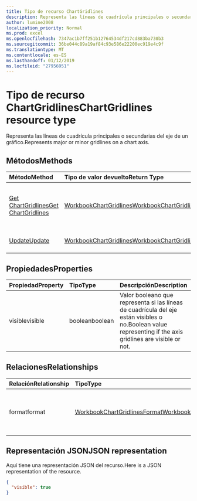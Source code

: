 ```yaml
---
title: Tipo de recurso ChartGridlines
description: Representa las líneas de cuadrícula principales o secundarias del eje de un gráfico.
author: lumine2008
localization_priority: Normal
ms.prod: excel
ms.openlocfilehash: 7347ac1b7ff251b12764534df217cd883ba730b3
ms.sourcegitcommit: 36be044c89a19af84c93e586e22200ec919e4c9f
ms.translationtype: MT
ms.contentlocale: es-ES
ms.lasthandoff: 01/12/2019
ms.locfileid: "27956951"
---
```

# <a name="chartgridlines-resource-type"></a><span data-ttu-id="d506b-103">Tipo de recurso ChartGridlines</span><span class="sxs-lookup"><span data-stu-id="d506b-103">ChartGridlines resource type</span></span>

<span data-ttu-id="d506b-104">Representa las líneas de cuadrícula principales o secundarias del eje de un gráfico.</span><span class="sxs-lookup"><span data-stu-id="d506b-104">Represents major or minor gridlines on a chart axis.</span></span>


## <a name="methods"></a><span data-ttu-id="d506b-105">Métodos</span><span class="sxs-lookup"><span data-stu-id="d506b-105">Methods</span></span>

| <span data-ttu-id="d506b-106">Método</span><span class="sxs-lookup"><span data-stu-id="d506b-106">Method</span></span>           | <span data-ttu-id="d506b-107">Tipo de valor devuelto</span><span class="sxs-lookup"><span data-stu-id="d506b-107">Return Type</span></span>    |<span data-ttu-id="d506b-108">Descripción</span><span class="sxs-lookup"><span data-stu-id="d506b-108">Description</span></span>|
|:---------------|:--------|:----------|
|[<span data-ttu-id="d506b-109">Get ChartGridlines</span><span class="sxs-lookup"><span data-stu-id="d506b-109">Get ChartGridlines</span></span>](../api/chartgridlines-get.md) | [<span data-ttu-id="d506b-110">WorkbookChartGridlines</span><span class="sxs-lookup"><span data-stu-id="d506b-110">WorkbookChartGridlines</span></span>](chartgridlines.md) |<span data-ttu-id="d506b-111">Lee las propiedades y relaciones del objeto chartGridlines.</span><span class="sxs-lookup"><span data-stu-id="d506b-111">Read properties and relationships of chartGridlines object.</span></span>|
|[<span data-ttu-id="d506b-112">Update</span><span class="sxs-lookup"><span data-stu-id="d506b-112">Update</span></span>](../api/chartgridlines-update.md) | [<span data-ttu-id="d506b-113">WorkbookChartGridlines</span><span class="sxs-lookup"><span data-stu-id="d506b-113">WorkbookChartGridlines</span></span>](chartgridlines.md)    |<span data-ttu-id="d506b-114">Actualiza el objeto ChartGridlines.</span><span class="sxs-lookup"><span data-stu-id="d506b-114">Update ChartGridlines object.</span></span> |

## <a name="properties"></a><span data-ttu-id="d506b-115">Propiedades</span><span class="sxs-lookup"><span data-stu-id="d506b-115">Properties</span></span>
| <span data-ttu-id="d506b-116">Propiedad</span><span class="sxs-lookup"><span data-stu-id="d506b-116">Property</span></span>     | <span data-ttu-id="d506b-117">Tipo</span><span class="sxs-lookup"><span data-stu-id="d506b-117">Type</span></span>   |<span data-ttu-id="d506b-118">Descripción</span><span class="sxs-lookup"><span data-stu-id="d506b-118">Description</span></span>|
|:---------------|:--------|:----------|
|<span data-ttu-id="d506b-119">visible</span><span class="sxs-lookup"><span data-stu-id="d506b-119">visible</span></span>|<span data-ttu-id="d506b-120">boolean</span><span class="sxs-lookup"><span data-stu-id="d506b-120">boolean</span></span>|<span data-ttu-id="d506b-121">Valor booleano que representa si las líneas de cuadrícula del eje están visibles o no.</span><span class="sxs-lookup"><span data-stu-id="d506b-121">Boolean value representing if the axis gridlines are visible or not.</span></span>|

## <a name="relationships"></a><span data-ttu-id="d506b-122">Relaciones</span><span class="sxs-lookup"><span data-stu-id="d506b-122">Relationships</span></span>
| <span data-ttu-id="d506b-123">Relación</span><span class="sxs-lookup"><span data-stu-id="d506b-123">Relationship</span></span> | <span data-ttu-id="d506b-124">Tipo</span><span class="sxs-lookup"><span data-stu-id="d506b-124">Type</span></span>   |<span data-ttu-id="d506b-125">Descripción</span><span class="sxs-lookup"><span data-stu-id="d506b-125">Description</span></span>|
|:---------------|:--------|:----------|
|<span data-ttu-id="d506b-126">format</span><span class="sxs-lookup"><span data-stu-id="d506b-126">format</span></span>|[<span data-ttu-id="d506b-127">WorkbookChartGridlinesFormat</span><span class="sxs-lookup"><span data-stu-id="d506b-127">WorkbookChartGridlinesFormat</span></span>](chartgridlinesformat.md)|<span data-ttu-id="d506b-p101">Representa el formato de las líneas de cuadrícula del gráfico. Solo lectura.</span><span class="sxs-lookup"><span data-stu-id="d506b-p101">Represents the formatting of chart gridlines. Read-only.</span></span>|

## <a name="json-representation"></a><span data-ttu-id="d506b-130">Representación JSON</span><span class="sxs-lookup"><span data-stu-id="d506b-130">JSON representation</span></span>

<span data-ttu-id="d506b-131">Aquí tiene una representación JSON del recurso.</span><span class="sxs-lookup"><span data-stu-id="d506b-131">Here is a JSON representation of the resource.</span></span>

<!-- {
  "blockType": "resource",
  "baseType": "microsoft.graph.entity",
  "optionalProperties": [

  ],
  "@odata.type": "microsoft.graph.workbookChartGridlines"
}-->

```json
{
  "visible": true
}

```

<!-- uuid: 8fcb5dbc-d5aa-4681-8e31-b001d5168d79
2015-10-25 14:57:30 UTC -->
<!-- {
  "type": "#page.annotation",
  "description": "ChartGridlines resource",
  "keywords": "",
  "section": "documentation",
  "tocPath": ""
}-->
